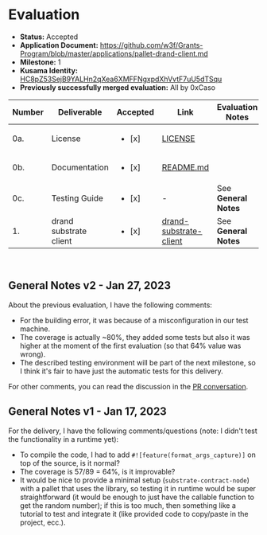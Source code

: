 # Evaluation

- **Status:** Accepted
- **Application Document:** https://github.com/w3f/Grants-Program/blob/master/applications/pallet-drand-client.md
- **Milestone:** 1
- **Kusama Identity:** [HC8pZ53SejB9YALHn2qXea6XMFFNgxpdXhVvtF7uU5dTSqu](https://kusama.subscan.io/account/HC8pZ53SejB9YALHn2qXea6XMFFNgxpdXhVvtF7uU5dTSqu)
- **Previously successfully merged evaluation:** All by 0xCaso

| Number | Deliverable | Accepted | Link | Evaluation Notes |
| ------ | ----------- | -------- | ---- |----------------- |
| 0a. | License | <ul><li>[x] </li></ul> | [LICENSE](https://github.com/random-meat/drand-substrate-client/blob/50563fe914660cd61af61509492118d93737b488/LICENSE) |  |
| 0b. | Documentation | <ul><li>[x] </li></ul> | [README.md](https://github.com/random-meat/drand-substrate-client/blob/50563fe914660cd61af61509492118d93737b488/README.md) |  |
| 0c. | Testing Guide | <ul><li>[x] </li></ul> | - | See **General Notes** |
| 1. | drand substrate client | <ul><li>[x] </li></ul> | [drand-substrate-client](https://github.com/random-meat/drand-substrate-client) | See **General Notes** |
<br/>

## General Notes v2 - Jan 27, 2023
About the previous evaluation, I have the following comments:
- For the building error, it was because of a misconfiguration in our test machine.
- The coverage is actually ~80%, they added some tests but also it was higher at the moment of the first evaluation (so that 64% value was wrong).
- The described testing environment will be part of the next milestone, so I think it's fair to have just the automatic tests for this delivery.

For other comments, you can read the discussion in the [PR conversation](https://github.com/w3f/Grant-Milestone-Delivery/pull/692).

## General Notes v1 - Jan 17, 2023

For the delivery, I have the following comments/questions (note: I didn't test the functionality in a runtime yet):
- To compile the code, I had to add `#![feature(format_args_capture)]` on top of the source, is it normal?
- The coverage is 57/89 = 64%, is it improvable?
- It would be nice to provide a minimal setup (`substrate-contract-node`) with a pallet that uses the library, so testing it in runtime would be super straightforward (it would be enough to just have the callable function to get the random number); if this is too much, then something like a tutorial to test and integrate it (like provided code to copy/paste in the project, ecc.).